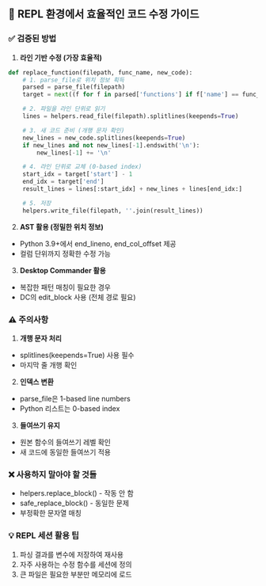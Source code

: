 
## 🎯 REPL 환경에서 효율적인 코드 수정 가이드

### ✅ 검증된 방법

1. **라인 기반 수정 (가장 효율적)**
```python
def replace_function(filepath, func_name, new_code):
    # 1. parse_file로 위치 정보 획득
    parsed = parse_file(filepath)
    target = next((f for f in parsed['functions'] if f['name'] == func_name), None)

    # 2. 파일을 라인 단위로 읽기
    lines = helpers.read_file(filepath).splitlines(keepends=True)

    # 3. 새 코드 준비 (개행 문자 확인)
    new_lines = new_code.splitlines(keepends=True)
    if new_lines and not new_lines[-1].endswith('\n'):
        new_lines[-1] += '\n'

    # 4. 라인 단위로 교체 (0-based index)
    start_idx = target['start'] - 1
    end_idx = target['end']
    result_lines = lines[:start_idx] + new_lines + lines[end_idx:]

    # 5. 저장
    helpers.write_file(filepath, ''.join(result_lines))
```

2. **AST 활용 (정밀한 위치 정보)**
- Python 3.9+에서 end_lineno, end_col_offset 제공
- 컬럼 단위까지 정확한 수정 가능

3. **Desktop Commander 활용**
- 복잡한 패턴 매칭이 필요한 경우
- DC의 edit_block 사용 (전체 경로 필요)

### ⚠️ 주의사항

1. **개행 문자 처리**
- splitlines(keepends=True) 사용 필수
- 마지막 줄 개행 확인

2. **인덱스 변환**
- parse_file은 1-based line numbers
- Python 리스트는 0-based index

3. **들여쓰기 유지**
- 원본 함수의 들여쓰기 레벨 확인
- 새 코드에 동일한 들여쓰기 적용

### ❌ 사용하지 말아야 할 것들
- helpers.replace_block() - 작동 안 함
- safe_replace_block() - 동일한 문제
- 부정확한 문자열 매칭

### 💡 REPL 세션 활용 팁
1. 파싱 결과를 변수에 저장하여 재사용
2. 자주 사용하는 수정 함수를 세션에 정의
3. 큰 파일은 필요한 부분만 메모리에 로드
